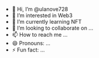 - 👋 Hi, I’m @ulanove728
- 👀 I’m interested in Web3
- 🌱 I’m currently learning NFT
- 💞️ I’m looking to collaborate on ...
- 📫 How to reach me ...
- 😄 Pronouns: ...
- ⚡ Fun fact: ...

<!---
ulanove728/ulanove728 is a ✨ special ✨ repository because its `README.md` (this file) appears on your GitHub profile.
You can click the Preview link to take a look at your changes.
--->
